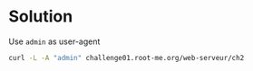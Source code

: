 # Solution
Use `admin` as user-agent

```sh
curl -L -A "admin" challenge01.root-me.org/web-serveur/ch2
```
